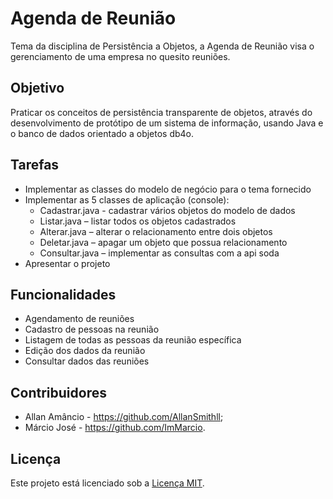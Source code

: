 # Agenda de Reunião
Tema da disciplina de Persistência a Objetos, a Agenda de Reunião visa o gerenciamento de uma empresa no quesito reuniões.

## Objetivo
Praticar os conceitos de persistência transparente de objetos, através do
desenvolvimento de protótipo de um sistema de informação, usando Java e o banco de
dados orientado a objetos db4o.

## Tarefas
- Implementar as classes do modelo de negócio para o tema fornecido
- Implementar as 5 classes de aplicação (console):
  - Cadastrar.java - cadastrar vários objetos do modelo de dados
  - Listar.java – listar todos os objetos cadastrados
  - Alterar.java – alterar o relacionamento entre dois objetos
  - Deletar.java – apagar um objeto que possua relacionamento
  - Consultar.java – implementar as consultas com a api soda
- Apresentar o projeto

## Funcionalidades
- Agendamento de reuniões
- Cadastro de pessoas na reunião
- Listagem de todas as pessoas da reunião específica
- Edição dos dados da reunião  
- Consultar dados das reuniões

## Contribuidores
- Allan Amâncio - https://github.com/AllanSmithll;
- Márcio José - https://github.com/ImMarcio.

## Licença
Este projeto está licenciado sob a [Licença MIT](https://opensource.org/license/mit/).
